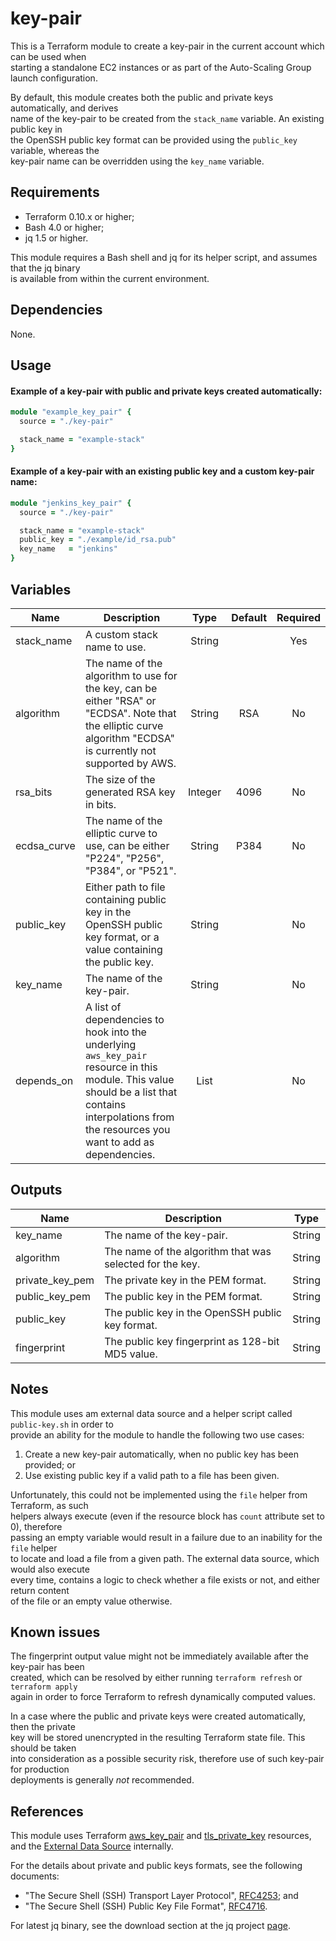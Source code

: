 # key-pair

This is a Terraform module to create a key-pair in the current account which can be used when  
starting a standalone EC2 instances or as part of the Auto-Scaling Group launch configuration.

By default, this module creates both the public and private keys automatically, and derives  
name of the key-pair to be created from the `stack_name` variable. An existing public key in  
the OpenSSH public key format can be provided using the `public_key` variable, whereas the  
key-pair name can be overridden using the `key_name` variable.

## Requirements

- Terraform 0.10.x or higher;
- Bash 4.0 or higher;
- jq 1.5 or higher.

This module requires a Bash shell and jq for its helper script, and assumes that the jq binary  
is available from within the current environment.

## Dependencies

None.

## Usage

#### Example of a key-pair with public and private keys created automatically:

```ruby
module "example_key_pair" {
  source = "./key-pair"

  stack_name = "example-stack"
}
```

#### Example of a key-pair with an existing public key and a custom key-pair name:

```ruby
module "jenkins_key_pair" {
  source = "./key-pair"

  stack_name = "example-stack"
  public_key = "./example/id_rsa.pub"
  key_name   = "jenkins"
}
```

## Variables

| Name | Description | Type | Default | Required |
|------|-------------|:-----:|:-----:|:-----:|
| stack_name | A custom stack name to use. | String || Yes |
| algorithm | The name of the algorithm to use for the key, can be either "RSA" or "ECDSA". Note that the elliptic curve algorithm "ECDSA" is currently not supported by AWS.| String | RSA | No ||
| rsa_bits | The size of the generated RSA key in bits. | Integer | 4096 | No ||
| ecdsa_curve | The name of the elliptic curve to use, can be either "P224", "P256", "P384", or "P521". | String | P384 | No |
| public_key | Either path to file containing public key in the OpenSSH public key format, or a value containing the public key. | String || No |
| key_name | The name of the key-pair. | String || No |
| depends_on | A list of dependencies to hook into the underlying `aws_key_pair` resource in this module. This value should be a list that contains interpolations from the resources you want to add as dependencies. | List || No |

## Outputs

| Name | Description | Type |
|------|-------------|:----:|
| key_name | The name of the key-pair. | String |
| algorithm | The name of the algorithm that was selected for the key. | String |
| private_key_pem | The private key in the PEM format. | String |
| public_key_pem | The public key in the PEM format. | String |
| public_key | The public key in the OpenSSH public key format. | String |
| fingerprint | The public key fingerprint as 128-bit MD5 value. | String |

## Notes

This module uses am external data source and a helper script called `public-key.sh` in order to  
provide an ability for the module to handle the following two use cases:

1. Create a new key-pair automatically, when no public key has been provided; or  
2. Use existing public key if a valid path to a file has been given.

Unfortunately, this could not be implemented using the `file` helper from Terraform, as such  
helpers always execute (even if the resource block has `count` attribute set to 0), therefore  
passing an empty variable would result in a failure due to an inability for the `file` helper  
to locate and load a file from a given path. The external data source, which would also execute  
every time, contains a logic to check whether a file exists or not, and either return content  
of the file or an empty value otherwise.

## Known issues

The fingerprint output value might not be immediately available after the key-pair has been  
created, which can be resolved by either running `terraform refresh` or `terraform apply`  
again in order to force Terraform to refresh dynamically computed values.

In a case where the public and private keys were created automatically, then the private  
key will be stored unencrypted in the resulting Terraform state file. This should be taken  
into consideration as a possible security risk, therefore use of such key-pair for production  
deployments is generally _not_ recommended.

## References

This module uses Terraform [aws_key_pair](https://www.terraform.io/docs/providers/aws/r/key_pair.html) and
[tls_private_key](https://www.terraform.io/docs/providers/tls/r/private_key.html) resources, and the
[External Data Source](https://www.terraform.io/docs/providers/external/data_source.html) internally.

For the details about private and public keys formats, see the following documents:

- "The Secure Shell (SSH) Transport Layer Protocol", [RFC4253](https://tools.ietf.org/html/rfc4253); and
- "The Secure Shell (SSH) Public Key File Format", [RFC4716](https://tools.ietf.org/html/rfc4716).

For latest jq binary, see the download section at the jq project [page](https://stedolan.github.io/jq/).
